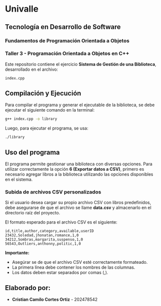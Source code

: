 # Univalle
## Tecnología en Desarrollo de Software
### Fundamentos de Programación Orientada a Objetos

### Taller 3 - Programación Orientada a Objetos en C++

Este repositorio contiene el ejercicio **Sistema de Gestión de una Biblioteca**,
desarrollado en el archivo:

```sh
index.cpp
```

## Compilación y Ejecución
Para compilar el programa y generar el ejecutable de la biblioteca, se debe ejecutar el siguiente comando en la terminal:

```sh
g++ index.cpp -o library
```

Luego, para ejecutar el programa, se usa:

```sh
./library
```

## Uso del programa
El programa permite gestionar una biblioteca con diversas opciones. Para utilizar correctamente la opción **6 (Exportar datos a CSV)**, primero es necesario agregar libros a la biblioteca utilizando las opciones disponibles en el sistema.

### Subida de archivos CSV personalizados
Si el usuario desea cargar su propio archivo CSV con libros predefinidos, debe asegurarse de que el archivo se llame **data.csv** y almacenarlo en el directorio raíz del proyecto.

El formato esperado para el archivo CSV es el siguiente:

```csv
id,title,author,category,available,userID
23432,Soledad,jhonatan,romance,1,0
34212,Sombras,margarita,suspenso,1,0
56543,Outliers,anthonny,politic,1,0
```

**Importante:**
- Asegúrar se de que el archivo CSV esté correctamente formateado.
- La primera línea debe contener los nombres de las columnas.
- Los datos deben estar separados por comas (,).

## Elaborado por:
- **Cristian Camilo Cortes Ortiz** - 202478542


